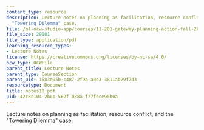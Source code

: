 ```yaml
---
content_type: resource
description: Lecture notes on planning as facilitation, resource conflict, and the
  "Towering Dilemma" case.
file: /ol-ocw-studio-app/courses/11-201-gateway-planning-action-fall-2007/42c8c1042b0b562fd88af77fece95b0a_notes10.pdf
file_size: 29001
file_type: application/pdf
learning_resource_types:
- Lecture Notes
license: https://creativecommons.org/licenses/by-nc-sa/4.0/
ocw_type: OCWFile
parent_title: Lecture Notes
parent_type: CourseSection
parent_uid: 1583e95b-c487-2f9a-a0e3-3811ab29f7d3
resourcetype: Document
title: notes10.pdf
uid: 42c8c104-2b0b-562f-d88a-f77fece95b0a
---
```

Lecture notes on planning as facilitation, resource conflict, and the "Towering Dilemma" case.